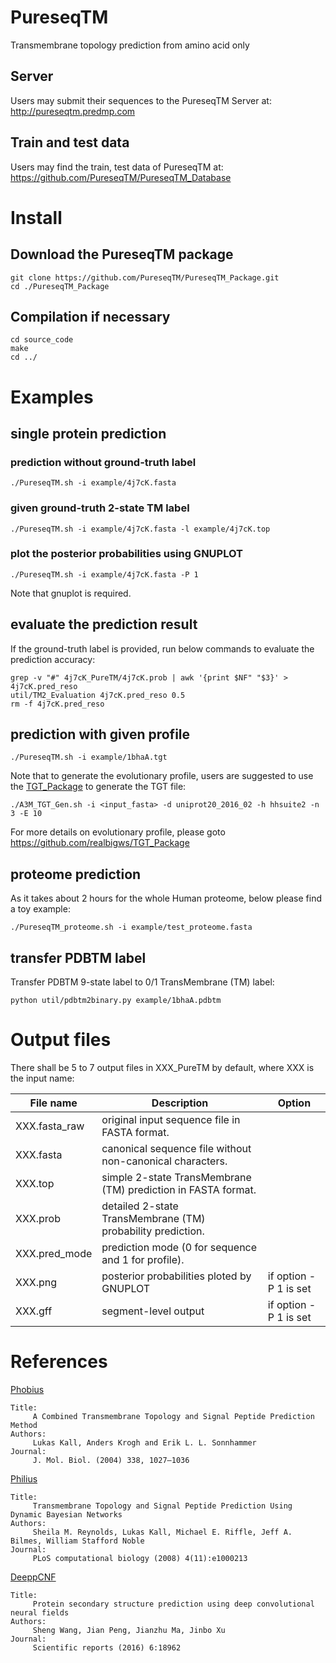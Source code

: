 # PureseqTM
Transmembrane topology prediction from amino acid only

## Server
Users may submit their sequences to the PureseqTM Server at: http://pureseqtm.predmp.com

## Train and test data
Users may find the train, test data of PureseqTM at: https://github.com/PureseqTM/PureseqTM_Database 


# Install
## Download the PureseqTM package
```
git clone https://github.com/PureseqTM/PureseqTM_Package.git
cd ./PureseqTM_Package
```

## Compilation if necessary
```
cd source_code
make
cd ../
```

# Examples

## single protein prediction
### prediction without ground-truth label
```
./PureseqTM.sh -i example/4j7cK.fasta
```

### given ground-truth 2-state TM label
```
./PureseqTM.sh -i example/4j7cK.fasta -l example/4j7cK.top
```

### plot the posterior probabilities using GNUPLOT
```
./PureseqTM.sh -i example/4j7cK.fasta -P 1
```
Note that gnuplot is required.


## evaluate the prediction result
If the ground-truth label is provided, run below commands to evaluate the prediction accuracy:
```
grep -v "#" 4j7cK_PureTM/4j7cK.prob | awk '{print $NF" "$3}' > 4j7cK.pred_reso
util/TM2_Evaluation 4j7cK.pred_reso 0.5
rm -f 4j7cK.pred_reso
```

## prediction with given profile
```
./PureseqTM.sh -i example/1bhaA.tgt
```
Note that to generate the evolutionary profile, users are suggested to use the [TGT_Package](https://github.com/realbigws/TGT_Package) to generate the TGT file:
```
./A3M_TGT_Gen.sh -i <input_fasta> -d uniprot20_2016_02 -h hhsuite2 -n 3 -E 10
```
For more details on evolutionary profile, please goto https://github.com/realbigws/TGT_Package

## proteome prediction
As it takes about 2 hours for the whole Human proteome, below please find a toy example:
```
./PureseqTM_proteome.sh -i example/test_proteome.fasta
```

## transfer PDBTM label
Transfer PDBTM 9-state label to 0/1 TransMembrane (TM) label:
```
python util/pdbtm2binary.py example/1bhaA.pdbtm
```


# Output files
There shall be 5 to 7 output files in XXX_PureTM by default, where XXX is the input name:

| File name     | Description   | Option |
| ------------- | ------------- | ------ |
| XXX.fasta_raw | original input sequence file in FASTA format. | |
| XXX.fasta     | canonical sequence file without non-canonical characters. | |
| XXX.top       | simple 2-state TransMembrane (TM) prediction in FASTA format. | |
| XXX.prob      | detailed 2-state TransMembrane (TM) probability prediction. | |
| XXX.pred_mode | prediction mode (0 for sequence and 1 for profile). | |
| XXX.png       | posterior probabilities ploted by GNUPLOT | if option -P 1 is set |
| XXX.gff       | segment-level output | if option -P 1 is set |


# References

[Phobius](http://phobius.sbc.su.se/)
```
Title:
     A Combined Transmembrane Topology and Signal Peptide Prediction Method
Authors:
     Lukas Kall, Anders Krogh and Erik L. L. Sonnhammer
Journal:
     J. Mol. Biol. (2004) 338, 1027–1036
```

[Philius](http://www.yeastrc.org/philius/pages/philius/runPhilius.jsp)
```
Title:
     Transmembrane Topology and Signal Peptide Prediction Using Dynamic Bayesian Networks
Authors:
     Sheila M. Reynolds, Lukas Kall, Michael E. Riffle, Jeff A. Bilmes, William Stafford Noble
Journal:
     PLoS computational biology (2008) 4(11):e1000213
```

[DeeppCNF](https://github.com/realbigws/DeepCNF_AUC)
```
Title:
     Protein secondary structure prediction using deep convolutional neural fields
Authors:
     Sheng Wang, Jian Peng, Jianzhu Ma, Jinbo Xu
Journal:
     Scientific reports (2016) 6:18962
```

